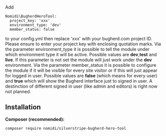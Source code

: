 Add

```
Nomidi\BugherdHeroTool:
  project_key: 'xxx'
  environment_type: 'dev'
  member_status: false
```
to your config.yml then replace 'xxx' with your bugherd.com project ID. Please
ensure to enter your project key with enclosing quotation marks.
Via the parameter environment_type it is possible to tell the module under which
environment type it will be active. Possible values are **dev**,**test** and
**live**. If this parameter is not set the module will just work under the
**dev** environment.
Via the parameter member_status it is possible to configure the module if it
will be visible for every site visitor or if this will just appear for logged
in user. Possible values are **false** (which means for every user) and
**true** which will show the Bugherd interface just to signed in user. A destinction
of different signed in user (like admin and editors) is right now not planned.

## Installation
__Composer (recommended):__
```
composer require nomidi/silverstripe-bugherd-hero-tool
```
